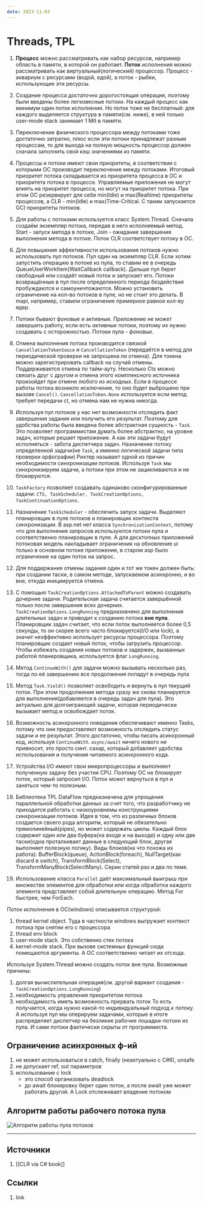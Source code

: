 ```yaml
---
date: 2023-11-03
---
```

# Threads, TPL

1. **Процесс** можно рассматривать как набор ресурсов, например область в памяти, в которой он работает. **Поток** исполнения можно рассматривать как виртуальный(логический) процессор. Процесс - аквариум с ресурсами (водой, едой), а поток - рыбки, использующие эти ресурсы.

2. Создание процесса достаточно дорогостоящая операция, поэтому были введены более легковесные потоки. На каждый процесс как минимум один поток исполнения. Но поток тоже не бесплатный: для каждого выделяется структура в памяти(см. ниже), в ней только user-mode stack занимает 1 Мб в памяти.

3. Переключение физического процессора между потоками тоже достаточно затратно, плюс если эти потоки принадлежат разным процессам, то для выхода на полную мощность процессор должен сначала заполнить свой кэш значениями из памяти.

4. Процессы и потоки имеют свои приоритеты, в соответствии с которыми ОС производит переключение между потоками. Итоговый приоритет потока складывается из приоритета процесса в ОС и приоритета потока в процессе. Управляемые приложения не могут влиять на приоритет процесса, но могут на приоритет потока. При этом ОС резервирует для себя min(Idle) и max(Realtime) приоритеты процессов, а CLR - min(Idle) и max(Time-Critical. С таким запускается GC) приоритеты потоков.

5. Для работы с потоками используется класс System.Thread. Сначала создаём экземпляр потока, передав в него исполняемый метод. Start - запуск метода в потоке, Join - ожидание завершения выполнения метода в потоке. Поток CLR соответствует потоку в ОС.

6. Для повышения эффективности использования потоков нужно использовать пул потоков. Пул один на экземпляр CLR. Если хотим запустить операцию в потоке из пула, то ставим eе в очередь QueueUserWorkItem(WaitCallback callback). Дальше пул берет свободный или создаёт новый поток и запускает его. Потоки возвращённые в пул после определенного периода бездействия пробуждаются и самоуничтожаются. Можно установить ограничение на кол-во потоков в пуле, но не стоит это делать. В mapi, например, ставили ограничение примерное равное кол-ву ядер.

7. Потоки бывают фоновые и активные. Приложение не может завершить работу, если есть *активные* потоки, поэтому их нужно создавать с осторожностью. Потоки пула - *фоновые*.

8. Отмена выполнения потока производится связкой `CancellationTokenSouce` и `CancellationToken` (передаётся в метод для периодической проверки не запрошена ли отмена). Для токена можно зарегистрировать callback на случай отмены. Поддерживается отмена по тайм-ауту. Несколько Cts можно связать друг с другом и отмена этого комплексного источника произойдет при отмене любого из исходных. Если в процессе работы потока возникло исключение, то оно будет выброшено при вызове `Cancel()`. `CancellationToken.None` используется если метод требует передачи ct, но отмена нам не нужна никогда.

9. Используя пул потоков у нас нет возможности отследить факт завершения задания или получить его результат. Поэтому для удобства работы была введена более абстрактная сущность - `Task`. Это позволяет программистам думать более абстрактно, на уровне задач, которые решает приложение. А как эти задачи будут исполняться - забота диспетчера задач. Назначение потоку определенной задачи(не `Task`, а именно логической задачи типа проверки орфографии) Рихтер называет одной из причин необходимости синхронизации потоков. Используя `Task` мы синхронизируем задачи, а потоки при этом не зацикливаются и не блокируются.

10. `TaskFactory` позволяет создавать одинаково сконфигурированные задачи: `CTS, TaskScheduler, TaskCreationOptions, TaskContinuationOptions`.

11. Назначение `TaskScheduler` - обеспечить запуск задачи. Выделяют планировщик в пуле потоков и планировщик контекста синхронизации. В asp.net нет класса `SynchronizationContext`, потому что для выполнения запросов используются потоки пула и соответственно планировщик в пуле. А для десктопных приложений потоковая модель накладывает ограничения на обновление ui только в основном потоке приложения, в старом asp было ограничение на один поток на запрос.

12. Для поддержания отмены задания один и тот же токен должен быть: при создании таски, в самом методе, запускаемом асинхронно, и во вне, откуда инициируется отмена.

13. С помощью `TaskCreationOptions.AttachedToParent` можно создавать дочерние задачи. Родительская задача считается завершённой только после завершения всех дочерних. `TaskCreationOptions.LongRunning` предназначено для выполнения длительных задач и приводит к созданию потока **вне пула**. Планировщик задач считает, что если поток выполняется более 0,5 секунды, то он скорее всего часто блокируется(I/O или lock), а значит неэффективно использует ресурсы процессора. Поэтому планировщик создает новый поток, чтобы загрузить процессор. Чтобы избежать создания новых потоков и задержек, вызванных работой планировщика, используется флаг `LongRunning`.

14. Метод `ContinueWith()` для задачи можно вызывать несколько раз, тогда по её завершению все продолжения попадут в очередь пула

15. Метод `Task.Yield()` позволяет освободить и вернуть в пул текущий поток. При этом продолжение метода сразу же снова планируется для выполнения(добавляется в очередь задач для пула). Это актуально для долгоиграющей задачи, которая периодически вызывает метод и освобождает поток.

16. Возможность асинхронного поведения обеспечивают именно Tasks, потому что они предоставляют возможность отследить статус задачи и ее результат. Этого достаточно, чтобы писать асинхронный код, используя `ContinueWith`. `async/await` ничего нового не привносит, это просто синт. сахар, который добавляет удобства использования и получения читаемого асинхронного кода.

17. Устройства I/O имеют свои микропроцессоры и выполняют полученную задачу без участия CPU. Поэтому ОС не блокирует поток, который запросил I/O. Поток может вернуться в пул и заняться чем-то полезным.

18. Библиотека TPL DataFlow предназначена для упрощения параллельной обработки данных за счет того, что разработчику не приходится работать с низкоуровнемы конструкциями синхронизации потоков. Идея в том, что из различных блоков создается своего рода алгоритм, который не обязательно прямолинейный(pipes), но может содержать циклы. Каждый блок содержит один или два буфера(на входе и на выходе) и одну или две таски(одна проталкивает данные в следующий блок, другая выполняет полезную логику). Виды блоков(на что похожа их работа): BufferBlock(queue), ActionBlock(foreach), NullTarget(как discard в switch), TransformBlock(Select), TransformManyBlock(SelectMany). Серии статей раз и два по теме.

19. Использование класса `Parallel` даёт максимальный выигрыш при множестве элементов для обработки или когда обработка каждого элемента представляет собой длительную операцию. Метод For быстрее, чем ForEach.

Поток исполнения в ОС(windows) описывается структурой:

1. thread kernel object. Туда в частности windows выгружает контекст потока при снятии его с процессора
2. thread env block
3. user-mode stack. Это собственно стек потока
4. kernel-mode stack. При вызове системных функций сюда помещаются аргументы. А ОС соответственно читает их отсюда.

Используя System.Thread можно создать поток вне пула. Возможные причины:

1. долгая вычислительная операция(см. другой вариант создания - `TaskCreationOptions.LongRunning`)
2. необходимость управления приоритетом потока
3. необходимость иметь возможность прервать поток
То есть получается, когда нужно какой-то индивидуальный подход к потоку. А используя пул мы оперируем задачами, которые в итоге распределяет диспетчер на безликие рабочие лошадки-потоки из пула. И сами потоки фактически скрыты от программиста.

## Ограничение асинхронных ф-ий

1. не может использоваться в catch, finally (неактуально с C#6), unsafe
2. не допускает ref, out параметров
3. использование с lock
    - это способ организовать deadlock
    - до await блокировку берет один поток, а после await уже может работать другой. А Lock отслеживает владение потоком

## Алгоритм работы рабочего потока пула

![Алгоритм работы пула потоков](img/Threads,%20TPL_15-04.png)

---

## Источники

1. [[CLR via C# book]]

## Ссылки

1. link
